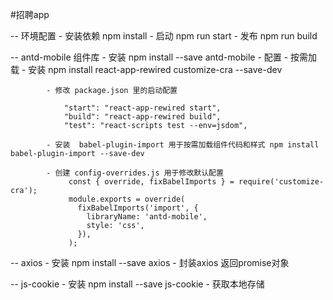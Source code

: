 #招聘app

-- 环境配置
	- 安装依赖 npm install 
	- 启动 npm run start
	- 发布 npm run build


-- antd-mobile 组件库
	- 安装 npm install --save antd-mobile
	- 配置
		- 按需加载 
			- 安装 npm install react-app-rewired customize-cra --save-dev

			- 修改 package.json 里的启动配置

			 	"start": "react-app-rewired start",
			    "build": "react-app-rewired build",
			    "test": "react-scripts test --env=jsdom",		

			- 安装  babel-plugin-import 用于按需加载组件代码和样式 npm install babel-plugin-import --save-dev

			- 创建 config-overrides.js 用于修改默认配置
				 const { override, fixBabelImports } = require('customize-cra');
				 module.exports = override(
				   fixBabelImports('import', {
				     libraryName: 'antd-mobile',
				     style: 'css',
				   }),
				 );

-- axios 
	- 安装 npm install --save axios
	- 封装axios 返回promise对象

-- js-cookie 
	- 安装 npm install --save js-cookie 
	- 获取本地存储




